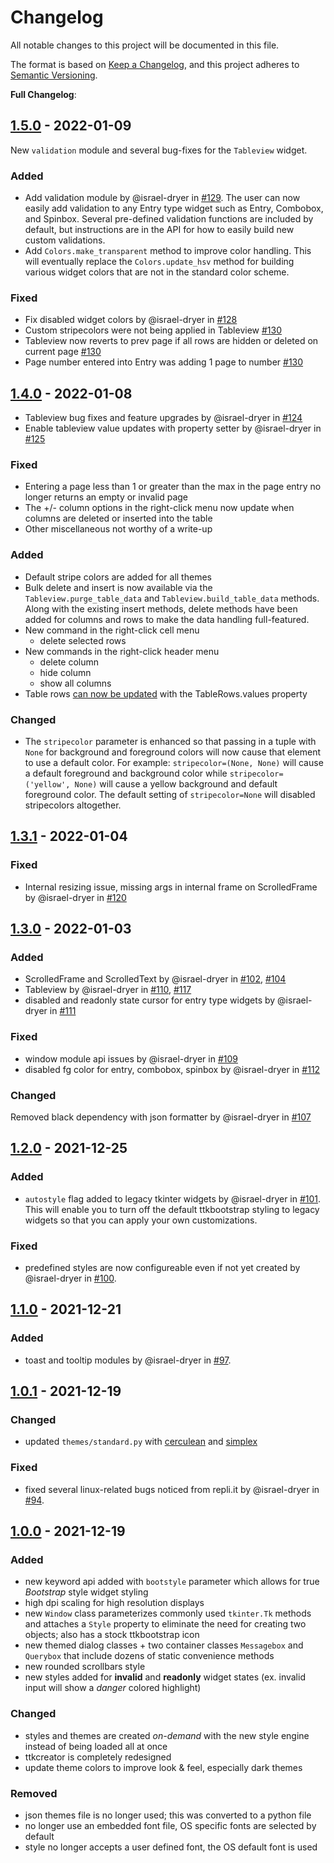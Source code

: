 # Changelog
All notable changes to this project will be documented in this file.

The format is based on [Keep a Changelog](https://keepachangelog.com/en/1.0.0/),
and this project adheres to [Semantic Versioning](https://semver.org/spec/v2.0.0.html).

**Full Changelog**: 

## [1.5.0](https://github.com/israel-dryer/ttkbootstrap/compare/v1.4.0...v1.5.0) - 2022-01-09
New `validation` module and several bug-fixes for the `Tableview` widget.

### Added
- Add validation module by @israel-dryer in [#129](https://github.com/israel-dryer/ttkbootstrap/pull/129). The user can now easily add validation to any Entry type widget such as Entry, Combobox, and Spinbox. Several pre-defined validation functions are included by default, but instructions are in the API for how to easily build new custom validations.
- Add `Colors.make_transparent` method to improve color handling. This will eventually replace the `Colors.update_hsv` method for building various widget colors that are not in the standard color scheme.

### Fixed
- Fix disabled widget colors by @israel-dryer in [#128](https://github.com/israel-dryer/ttkbootstrap/pull/128)
- Custom stripecolors were not being applied in Tableview [#130](https://github.com/israel-dryer/ttkbootstrap/issues/130) 
- Tableview now reverts to prev page if all rows are hidden or deleted on current page [#130](https://github.com/israel-dryer/ttkbootstrap/issues/130) 
- Page number entered into Entry was adding 1 page to number [#130](https://github.com/israel-dryer/ttkbootstrap/issues/130)

## [1.4.0](https://github.com/israel-dryer/ttkbootstrap/compare/v1.3.1...v1.4.0) - 2022-01-08
* Tableview bug fixes and feature upgrades by @israel-dryer in [#124](https://github.com/israel-dryer/ttkbootstrap/pull/124)
* Enable tableview value updates with property setter by @israel-dryer in [#125](https://github.com/israel-dryer/ttkbootstrap/pull/125)

### Fixed
- Entering a page less than 1 or greater than the max in the page entry no longer returns an empty or invalid page
- The +/- column options in the right-click menu now update when columns are deleted or inserted into the table
- Other miscellaneous not worthy of a write-up

### Added
- Default stripe colors are added for all themes
- Bulk delete and insert is now available via the `Tableview.purge_table_data` and `Tableview.build_table_data` methods. Along with the existing insert methods, delete methods have been added for columns and rows to make the data handling full-featured.
- New command in the right-click cell menu
  * delete selected rows
- New commands in the right-click header menu
  * delete column
  * hide column
  * show all columns
- Table rows [can now be updated](https://github.com/israel-dryer/ttkbootstrap/issues/121) with the TableRows.values property 

### Changed
- The `stripecolor` parameter is enhanced so that passing in a tuple with `None` for background and foreground colors will now cause that element to use a default color. For example: `stripecolor=(None, None)` will cause a default foreground and background color while `stripecolor=('yellow', None)` will cause a yellow background and default foreground color. The default setting of `stripecolor=None` will disabled stripecolors altogether.

## [1.3.1](https://github.com/israel-dryer/ttkbootstrap/compare/v1.3.0...v1.3.1) - 2022-01-04
### Fixed
- Internal resizing issue, missing args in internal frame on ScrolledFrame by @israel-dryer in [#120](https://github.com/israel-dryer/ttkbootstrap/pull/120)

## [1.3.0](https://github.com/israel-dryer/ttkbootstrap/compare/v1.2.0...v1.3.0) - 2022-01-03
### Added
- ScrolledFrame and ScrolledText by @israel-dryer in [#102](https://github.com/israel-dryer/ttkbootstrap/pull/102), [#104](https://github.com/israel-dryer/ttkbootstrap/pull/104)
- Tableview by @israel-dryer in [#110](https://github.com/israel-dryer/ttkbootstrap/pull/110), [#117](https://github.com/israel-dryer/ttkbootstrap/pull/117)
- disabled and readonly state cursor for entry type widgets by @israel-dryer in [#111](https://github.com/israel-dryer/ttkbootstrap/pull/111)

### Fixed
- window module api issues by @israel-dryer in [#109](https://github.com/israel-dryer/ttkbootstrap/pull/109)
- disabled fg color for entry, combobox, spinbox by @israel-dryer in [#112](https://github.com/israel-dryer/ttkbootstrap/pull/112)

### Changed
Removed black dependency with json formatter by @israel-dryer in [#107](https://github.com/israel-dryer/ttkbootstrap/pull/107)

## [1.2.0](https://github.com/israel-dryer/ttkbootstrap/compare/v1.1.0...v1.2.0) - 2021-12-25
### Added
- `autostyle` flag added to legacy tkinter widgets by @israel-dryer in [#101](https://github.com/israel-dryer/ttkbootstrap/pull/101).
    This will enable you to turn off the default ttkbootstrap styling to legacy
    widgets so that you can apply your own customizations.

### Fixed
- predefined styles are now configureable even if not yet created by @israel-dryer in [#100](https://github.com/israel-dryer/ttkbootstrap/pull/100).

## [1.1.0](https://github.com/israel-dryer/ttkbootstrap/compare/v1.0.1...v1.1.0) - 2021-12-21
### Added
- toast and tooltip modules by @israel-dryer in [#97](https://github.com/israel-dryer/ttkbootstrap/pull/97).
  
## [1.0.1](https://github.com/israel-dryer/ttkbootstrap/compare/v1.0.0...v1.0.1) - 2021-12-19
### Changed
- updated `themes/standard.py` with [cerculean](https://github.com/israel-dryer/ttkbootstrap/blob/master/docs/assets/themes/cerculean.png) and [simplex](https://github.com/israel-dryer/ttkbootstrap/blob/master/docs/assets/themes/simplex.png)

### Fixed
- fixed several linux-related bugs noticed from repli.it by @israel-dryer in [#94](https://github.com/israel-dryer/ttkbootstrap/pull/94).
  
## [1.0.0](https://github.com/israel-dryer/ttkbootstrap/compare/v0.5.1...v1.0.0) - 2021-12-19
### Added
- new keyword api added with `bootstyle` parameter which allows for true _Bootstrap_ style widget styling
- high dpi scaling for high resolution displays
- new `Window` class parameterizes commonly used `tkinter.Tk` methods and attaches a `Style` property to eliminate the need for creating two objects; also has a stock ttkbootstrap icon
- new themed dialog classes + two container classes `Messagebox` and `Querybox` that include dozens of static convenience methods
- new rounded scrollbars style
- new styles added for **invalid** and **readonly** widget states (ex. invalid input will show a _danger_ colored highlight)

### Changed
- styles and themes are created _on-demand_ with the new style engine instead of being loaded all at once
- ttkcreator is completely redesigned
- update theme colors to improve look & feel, especially dark themes

### Removed
- json themes file is no longer used; this was converted to a python file
- no longer use an embedded font file, OS specific fonts are selected by default
- style no longer accepts a user defined font, the OS default font is used

